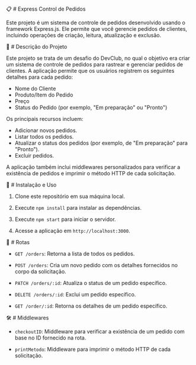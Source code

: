 📋 # Express Control de Pedidos

Este projeto é um sistema de controle de pedidos desenvolvido usando o framework Express.js. Ele permite que você gerencie pedidos de clientes, incluindo operações de criação, leitura, atualização e exclusão.

📝 # Descrição do Projeto

Este projeto se trata de um desafio do DevClub, no qual o objetivo era criar um sistema de controle de pedidos para rastrear e gerenciar pedidos de clientes. A aplicação permite que os usuários registrem os seguintes detalhes para cada pedido:

- Nome do Cliente
- Produto/Item do Pedido
- Preço
- Status do Pedido (por exemplo, "Em preparação" ou "Pronto")

Os principais recursos incluem:

- Adicionar novos pedidos.
- Listar todos os pedidos.
- Atualizar o status dos pedidos (por exemplo, de "Em preparação" para "Pronto").
- Excluir pedidos.

A aplicação também inclui middlewares personalizados para verificar a existência de pedidos e imprimir o método HTTP de cada solicitação.

🚀 # Instalação e Uso

1. Clone este repositório em sua máquina local.

2. Execute `npm install` para instalar as dependências.

3. Execute `npm start` para iniciar o servidor.

4. Acesse a aplicação em `http://localhost:3000`.

🚦 # Rotas

- `GET /orders`: Retorna a lista de todos os pedidos.

- `POST /orders`: Cria um novo pedido com os detalhes fornecidos no corpo da solicitação.

- `PATCH /orders/:id`: Atualiza o status de um pedido específico.

- `DELETE /orders/:id`: Exclui um pedido específico.

- `GET /order/:id`: Retorna os detalhes de um pedido específico.

🛠️ # Middlewares

- `checkoutID`: Middleware para verificar a existência de um pedido com base no ID fornecido na rota.

- `printMetodo`: Middleware para imprimir o método HTTP de cada solicitação.